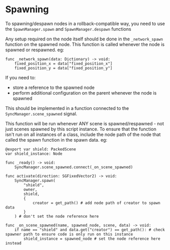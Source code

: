 # Spawning

To spawning/despawn nodes in a rollback-compatible way, you need to use the `SpawnManager.spawn` and `SpawnManager.despawn` functions

Any setup required on the node itself should be done in the `_network_spawn` function on the spawned node. This function is called whenever the node is spawned or respawned. eg:

```gdscript
func _network_spawn(data: Dictionary) -> void:
	fixed_position_x = data["fixed_position_x"]
	fixed_position_y = data["fixed_position_y"]
```

If you need to:
- store a reference to the spawned node
- perform additional configuration on the parent whenever the node is spawned

This should be implemented in a function connected to the `SyncManager.scene_spawned` signal.

This function will be run whenever ANY scene is spawned/respawned - not just scenes spawned by this script instance. To ensure that the function isn't run on all instances of a class, include the node path of the node that called the spawn function in the spawn data. eg:

```gdscript
@export var shield: PackedScene
var shield_instance: Node

func _ready() -> void:
	SyncManager.scene_spawned.connect(_on_scene_spawned)

func activate(direction: SGFixedVector2) -> void:
	SyncManager.spawn(
		"shield",
		owner,
		shield,
		{ 
			creator = get_path() # add node path of creator to spawn data
		}
	) # don't set the node reference here

func _on_scene_spawned(name, spawned_node, scene, data) -> void:
	if name == "shield" and data.get("creator") == get_path(): # check spawner path to ensure code is only run on this instance
		shield_instance = spawned_node # set the node reference here instead
```

